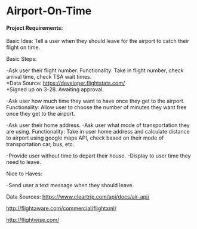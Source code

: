 # Airport-On-Time

#### Project Requirements: ####

Basic Idea: Tell a user when they should leave for the airport to catch their flight on time.  

Basic Steps:

-Ask user their flight number.
    Functionality: Take in flight number, check arrival time, check TSA wait times.
        <br>*Data Source: https://developer.flightstats.com/
        <br>*Signed up on 3-28. Awaiting approval.

-Ask user how much time they want to have once they get to the airport.
    Functionality: Allow user to choose the number of minutes they want free once they get to the airport.

-Ask user their home address.
-Ask user what mode of transportation they are using.
    Functionality: Take in user home address and calculate distance to airport using google maps API, check based on their mode of transportation car, bus, etc.  

-Provide user without time to depart their house.
    -Display to user time they need to leave.


Nice to Haves:

-Send user a text message when they should leave.

Data Sources:
https://www.cleartrip.com/api/docs/air-api/

http://flightaware.com/commercial/flightxml/

http://flightwise.com/

